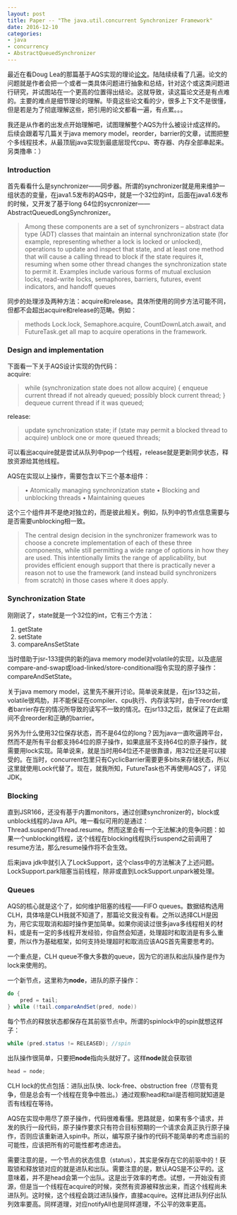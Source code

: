 ```yaml
---
layout: post
title: Paper -- "The java.util.concurrent Synchronizer Framework"
date: 2016-12-10
categories:
- java
- concurrency
- AbstractQueuedSynchronizer
---
```


最近在看Doug Lea的那篇基于AQS实现的理论[论文](http://gee.cs.oswego.edu/dl/papers/aqs.pdf)。陆陆续续看了几遍。论文的问题就是作者会把一个或者一类具体问题进行抽象和总结，针对这个或这类问题进行研究，并试图站在一个更高的位置得出结论。这就导致，读这篇论文还是有点难的。主要的难点是细节理论的理解。毕竟这些论文看的少，很多上下文不是很懂，但是若是为了彻底理解这些，把引用的论文都看一遍，有点累。。。   

我还是从作者的出发点开始理解吧，试图理解整个AQS为什么被设计成这样的。后续会跟着写几篇关于java memory model，reorder，barrier的文章，试图把整个多线程技术，从最顶层java实现到最底层现代cpu、寄存器、内存全部串起来。另类撸串：）   

### Introduction   

首先看看什么是synchronizer——同步器。所谓的synchronizer就是用来维护一组状态的变量，在java1.5发布的AQS中，就是一个32位的int，后面在java1.6发布的时候，又开发了基于long 64位的sycnronizer——AbstractQueuedLongSynchronizer。   

>Among these components are a set of synchronizers –
abstract data type (ADT) classes that maintain an internal
synchronization state (for example, representing whether a lock
is locked or unlocked), operations to update and inspect that
state, and at least one method that will cause a calling thread to
block if the state requires it, resuming when some other thread
changes the synchronization state to permit it. Examples include
various forms of mutual exclusion locks, read-write locks,
semaphores, barriers, futures, event indicators, and handoff
queues   

同步的处理涉及两种方法：acquire和release。具体所使用的同步方法可能不同，但都不会超出acquire和release的范畴。例如：   
>methods Lock.lock,
Semaphore.acquire, CountDownLatch.await, and
FutureTask.get all map to acquire operations in the
framework.   

### Design and implementation   

下面看一下关于AQS设计实现的伪代码：   
acquire:   
>while (synchronization state does not allow acquire) {
  enqueue current thread if not already queued;
  possibly block current thread;
}
  dequeue current thread if it was queued;   
  
release:
>update synchronization state;
if (state may permit a blocked thread to acquire)
unblock one or more queued threads;   

可以看出acquire就是尝试从队列中pop一个线程，release就是更新同步状态，释放资源给其他线程。   

AQS在实现以上操作，需要包含以下三个基本组件：   
> • Atomically managing synchronization state
• Blocking and unblocking threads
• Maintaining queues   

这个三个组件并不是绝对独立的，而是彼此相关。例如，队列中的节点信息需要与是否需要unblocking相一致。   
>The central design decision in the synchronizer framework was
to choose a concrete implementation of each of these three
components, while still permitting a wide range of options in
how they are used. This intentionally limits the range of
applicability, but provides efficient enough support that there is
practically never a reason not to use the framework (and instead
build synchronizers from scratch) in those cases where it does
apply.   

### Synchronization State   

刚刚说了，state就是一个32位的int，它有三个方法：   
1. getState
2. setState
3. compareAnsSetState

当时借助于jsr-133提供的新的java memory model对volatile的实现，以及底层compare-and-swap或load-linked/store-conditional指令实现的原子操作：compareAndSetState。   

关于java memory model，这里先不展开讨论。简单说来就是，在jsr133之前，volatile很鸡肋，并不能保证在compiler、cpu执行、内存读写时，由于reorder或者barrier存在的情况所导致的读写不一致的情况。在jsr133之后，就保证了在此期间不会reorder和正确的barrier。   

另外为什么使用32位保存状态，而不是64位的long？因为java一直吹逼跨平台，然而不是所有平台都支持64位的原子操作，如果底层不支持64位的原子操作，就需要用lock实现。简单说来，就是当时用64位还不是很靠谱，用32位还是可以接受的。在当时，concurrent包里只有CyclicBarrier需要更多bits来存储状态，所以这里就使用Lock代替了。现在，就我所知，FutureTask也不再使用AQS了，详见JDK。   

### Blocking   

直到JSR166，还没有基于内置monitors，通过创建synchronizer的，block或unblock线程的Java API。唯一看似可用的是通过：Thread.suspend/Thread.resume。然而这里会有一个无法解决的竞争问题：如果一个unblocking线程，这个线程在blocking线程执行suspend之前调用了resume方法，那么resume操作将不会生效。   

后来java jdk中就引入了LockSupport，这个class中的方法解决了上述问题。LockSupport.park阻塞当前线程，除非或直到LockSupport.unpark被处理。   

### Queues   

AQS的核心就是这个了，如何维护阻塞的线程——FIFO queues。数据结构选用CLH，具体啥是CLH我就不知道了，那篇论文我没有看。之所以选择CLH是因为，用它实现取消和超时操作更加简单。如果你阅读过很多java多线程相关的材料，或是有一定的多线程开发经验，你自然会知道，处理超时和取消是有多么重要，所以作为基础框架，如何支持处理超时和取消应该AQS首先需要思考的。   

一个重点是，CLH queue不像大多数的queue，因为它的进队和出队操作是作为lock来使用的。   

一个新节点，这里称为**node**，进队的原子操作：   

```java
do {
	pred = tail;
} while (!tail.compareAndSet(pred, node))
```

每个节点的释放状态都保存在其前驱节点中。所谓的spinlock中的spin就想这样子：    

```java
while (pred.status != RELEASED); //spin
```

出队操作很简单，只要把**node**指向头就好了。这样**node**就会获取锁
```java
head = node;

```

CLH lock的优点包括：进队出队快、lock-free、obstruction free（尽管有竞争，但是总会有一个线程在竞争中胜出。）通过观察head和tail是否相同就知道是否有线程在等待。

AQS在实现中用尽了原子操作，代码很难看懂。思路就是，如果有多个请求，并发的执行一段代码，原子操作要求只有符合目标预期的一个请求会真正执行原子操作，否则应该重新进入spin中。所以，编写原子操作的代码不能简单的考虑当前的可能性，应该把所有的可能性都考虑进去。

需要注意的是，一个节点的状态信息（status），其实是保存在它的前驱中的！获取锁和释放锁对应的就是进队和出队。需要注意的是，默认AQS是不公平的。这意味着，并不是head会第一个出队。这是出于效率的考虑。试想，一开始没有资源，但是当一个线程在acquire的时候，突然有资源被释放出来，而这个线程尚未进队列。这时候，这个线程会跳过进队操作，直接acquire。这样比进队列仔出队列效率要高。同样道理，对应notifyAll也是同样道理，不公平的效率更高。
